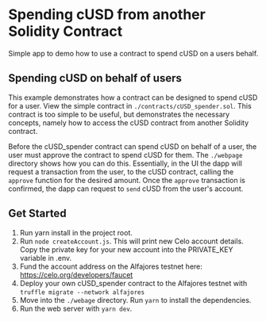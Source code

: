 # Spending cUSD from another Solidity Contract

Simple app to demo how to use a contract to spend cUSD on a users behalf.

## Spending cUSD on behalf of users

This example demonstrates how a contract can be designed to spend cUSD for a user. View the simple contract in `./contracts/cUSD_spender.sol`. This contract is too simple to be useful, but demonstrates the necessary concepts, namely how to access the cUSD contract from another Solidity contract.

Before the cUSD_spender contract can spend cUSD on behalf of a user, the user must approve the contract to spend cUSD for them. The `./webpage` directory shows how you can do this. Essentially, in the UI the dapp will request a transaction from the user, to the cUSD contract, calling the `approve` function for the desired amount. Once the `approve` transaction is confirmed, the dapp can request to `send` cUSD from the user's account.

## Get Started

1. Run yarn install in the project root.
2. Run `node createAccount.js`. This will print new Celo account details. Copy the private key for your new account into the PRIVATE_KEY variable in .env.
3. Fund the account address on the Alfajores testnet here: https://celo.org/developers/faucet
4. Deploy your own cUSD_spender contract to the Alfajores testnet with `truffle migrate --network alfajores`
5. Move into the `./webage` directory. Run `yarn` to install the dependencies.
6. Run the web server with `yarn dev`.
